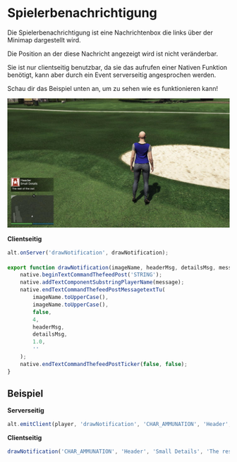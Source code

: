 # Spielerbenachrichtigung

Die Spielerbenachrichtigung ist eine Nachrichtenbox die links über der Minimap dargestellt wird.

Die Position an der diese Nachricht angezeigt wird ist nicht veränderbar.

Sie ist nur clientseitig benutzbar, da sie das aufrufen einer Nativen Funktion benötigt, kann aber durch ein Event serverseitig angesprochen werden.

Schau dir das Beispiel unten an, um zu sehen wie es funktionieren kann!

![](../../img/notification.jpg)

**Clientseitig**

```js
alt.onServer('drawNotification', drawNotification);

export function drawNotification(imageName, headerMsg, detailsMsg, message) {
    native.beginTextCommandThefeedPost('STRING');
    native.addTextComponentSubstringPlayerName(message);
    native.endTextCommandThefeedPostMessagetextTu(
        imageName.toUpperCase(),
        imageName.toUpperCase(),
        false,
        4,
        headerMsg,
        detailsMsg,
        1.0,
        ''
    );
    native.endTextCommandThefeedPostTicker(false, false);
}
```

## Beispiel

**Serverseitig**

```js
alt.emitClient(player, 'drawNotification', 'CHAR_AMMUNATION', 'Header', 'Small Details', 'The rest of the owl.');
```

**Clientseitig**

```js
drawNotification('CHAR_AMMUNATION', 'Header', 'Small Details', 'The rest of the owl.');
```

